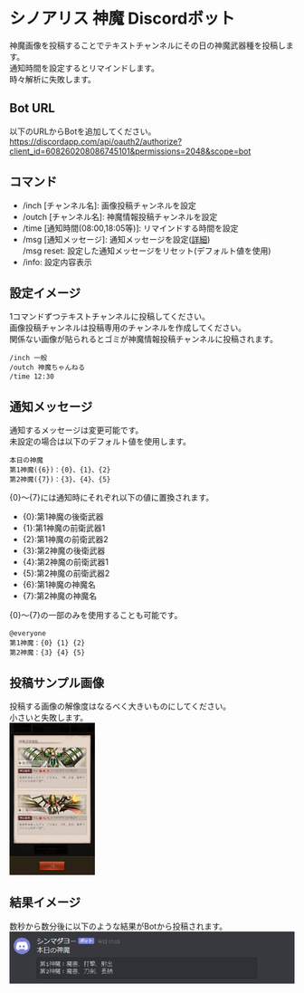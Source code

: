 # シノアリス 神魔 Discordボット
神魔画像を投稿することでテキストチャンネルにその日の神魔武器種を投稿します。  
通知時間を設定するとリマインドします。  
時々解析に失敗します。  

## Bot URL
以下のURLからBotを追加してください。  
https://discordapp.com/api/oauth2/authorize?client_id=608260208086745101&permissions=2048&scope=bot

## コマンド
* /inch [チャンネル名]: 画像投稿チャンネルを設定
* /outch [チャンネル名]: 神魔情報投稿チャンネルを設定
* /time [通知時間(08:00,18:05等)]: リマインドする時間を設定
* /msg [通知メッセージ]: 通知メッセージを設定([詳細](#通知メッセージ))  
/msg reset: 設定した通知メッセージをリセット(デフォルト値を使用)
* /info: 設定内容表示

## 設定イメージ
1コマンドずつテキストチャンネルに投稿してください。  
画像投稿チャンネルは投稿専用のチャンネルを作成してください。  
関係ない画像が貼られるとゴミが神魔情報投稿チャンネルに投稿されます。  
```
/inch 一般
/outch 神魔ちゃんねる
/time 12:30
```

## 通知メッセージ
通知するメッセージは変更可能です。  
未設定の場合は以下のデフォルト値を使用します。  
```
本日の神魔
第1神魔({6})：{0}、{1}、{2}
第2神魔({7})：{3}、{4}、{5}
```

{0}～{7}には通知時にそれぞれ以下の値に置換されます。  
* {0}:第1神魔の後衛武器
* {1}:第1神魔の前衛武器1
* {2}:第1神魔の前衛武器2
* {3}:第2神魔の後衛武器
* {4}:第2神魔の前衛武器1
* {5}:第2神魔の前衛武器2
* {6}:第1神魔の神魔名
* {7}:第2神魔の神魔名

{0}～{7}の一部のみを使用することも可能です。  
```
@everyone
第1神魔：{0} {1} {2}
第2神魔：{3} {4} {5}
```

## 投稿サンプル画像
投稿する画像の解像度はなるべく大きいものにしてください。  
小さいと失敗します。  
<img src="https://github.com/hoshigakky/shinma_bot/blob/master/data/%E6%97%8B%E9%A2%A8%E3%81%AE%E5%8E%84%E7%81%BD_%E6%97%A5%E8%BC%AA%E3%81%AE%E5%8E%84%E7%81%BD.png" width="30%" />

## 結果イメージ
数秒から数分後に以下のような結果がBotから投稿されます。  
![](https://github.com/hoshigakky/shinma_bot/blob/master/data/result_sample.png)
